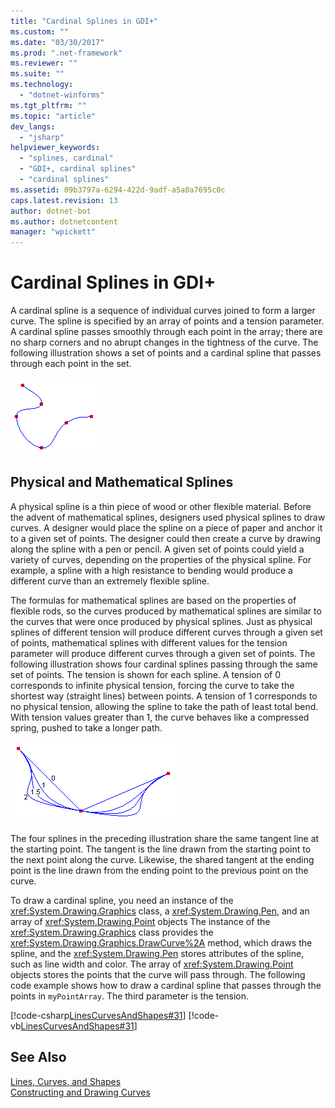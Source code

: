 ```yaml
---
title: "Cardinal Splines in GDI+"
ms.custom: ""
ms.date: "03/30/2017"
ms.prod: ".net-framework"
ms.reviewer: ""
ms.suite: ""
ms.technology: 
  - "dotnet-winforms"
ms.tgt_pltfrm: ""
ms.topic: "article"
dev_langs: 
  - "jsharp"
helpviewer_keywords: 
  - "splines, cardinal"
  - "GDI+, cardinal splines"
  - "cardinal splines"
ms.assetid: 09b3797a-6294-422d-9adf-a5a0a7695c0c
caps.latest.revision: 13
author: dotnet-bot
ms.author: dotnetcontent
manager: "wpickett"
---
```

# Cardinal Splines in GDI+
A cardinal spline is a sequence of individual curves joined to form a larger curve. The spline is specified by an array of points and a tension parameter. A cardinal spline passes smoothly through each point in the array; there are no sharp corners and no abrupt changes in the tightness of the curve. The following illustration shows a set of points and a cardinal spline that passes through each point in the set.  
  
 ![Cardinal Spline](../../../../docs/framework/winforms/advanced/media/aboutgdip02-art09.gif "Aboutgdip02_art09")  
  
## Physical and Mathematical Splines  
 A physical spline is a thin piece of wood or other flexible material. Before the advent of mathematical splines, designers used physical splines to draw curves. A designer would place the spline on a piece of paper and anchor it to a given set of points. The designer could then create a curve by drawing along the spline with a pen or pencil. A given set of points could yield a variety of curves, depending on the properties of the physical spline. For example, a spline with a high resistance to bending would produce a different curve than an extremely flexible spline.  
  
 The formulas for mathematical splines are based on the properties of flexible rods, so the curves produced by mathematical splines are similar to the curves that were once produced by physical splines. Just as physical splines of different tension will produce different curves through a given set of points, mathematical splines with different values for the tension parameter will produce different curves through a given set of points. The following illustration shows four cardinal splines passing through the same set of points. The tension is shown for each spline. A tension of 0 corresponds to infinite physical tension, forcing the curve to take the shortest way (straight lines) between points. A tension of 1 corresponds to no physical tension, allowing the spline to take the path of least total bend. With tension values greater than 1, the curve behaves like a compressed spring, pushed to take a longer path.  
  
 ![Cardinal Splines](../../../../docs/framework/winforms/advanced/media/aboutgdip02-art10.gif "Aboutgdip02_art10")  
  
 The four splines in the preceding illustration share the same tangent line at the starting point. The tangent is the line drawn from the starting point to the next point along the curve. Likewise, the shared tangent at the ending point is the line drawn from the ending point to the previous point on the curve.  
  
 To draw a cardinal spline, you need an instance of the <xref:System.Drawing.Graphics> class, a <xref:System.Drawing.Pen>, and an array of <xref:System.Drawing.Point> objects The instance of the <xref:System.Drawing.Graphics> class provides the <xref:System.Drawing.Graphics.DrawCurve%2A> method, which draws the spline, and the <xref:System.Drawing.Pen> stores attributes of the spline, such as line width and color. The array of <xref:System.Drawing.Point> objects stores the points that the curve will pass through. The following code example shows how to draw a cardinal spline that passes through the points in `myPointArray`. The third parameter is the tension.  
  
 [!code-csharp[LinesCurvesAndShapes#31](../../../../samples/snippets/csharp/VS_Snippets_Winforms/LinesCurvesAndShapes/CS/Class1.cs#31)]
 [!code-vb[LinesCurvesAndShapes#31](../../../../samples/snippets/visualbasic/VS_Snippets_Winforms/LinesCurvesAndShapes/VB/Class1.vb#31)]  
  
## See Also  
 [Lines, Curves, and Shapes](../../../../docs/framework/winforms/advanced/lines-curves-and-shapes.md)   
 [Constructing and Drawing Curves](../../../../docs/framework/winforms/advanced/constructing-and-drawing-curves.md)
